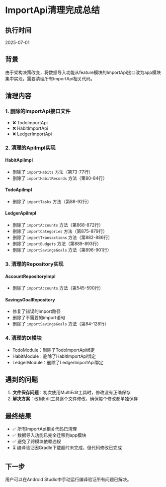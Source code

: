 # ImportApi清理完成总结

## 执行时间
2025-07-01

## 背景
由于架构决策改变，将数据导入功能从feature模块的ImportApi接口改为app模块集中实现，需要清理所有ImportApi相关代码。

## 清理内容

### 1. 删除的ImportApi接口文件
- ❌ TodoImportApi
- ❌ HabitImportApi
- ❌ LedgerImportApi

### 2. 清理的ApiImpl实现
#### HabitApiImpl
- 删除了 `importHabits` 方法（第73-77行）
- 删除了 `importHabitRecords` 方法（第80-84行）

#### TodoApiImpl
- 删除了 `importTasks` 方法（第88-92行）

#### LedgerApiImpl
- 删除了 `importAccounts` 方法（第868-872行）
- 删除了 `importCategories` 方法（第875-879行）
- 删除了 `importTransactions` 方法（第882-886行）
- 删除了 `importBudgets` 方法（第889-893行）
- 删除了 `importSavingsGoals` 方法（第896-901行）

### 3. 清理的Repository实现
#### AccountRepositoryImpl
- 删除了 `importAccounts` 方法（第545-590行）

#### SavingsGoalRepository
- 修复了错误的import路径
- 删除了不需要的import语句
- 删除了 `importSavingsGoals` 方法（第84-128行）

### 4. 清理的DI模块
- TodoModule：删除了TodoImportApi绑定
- HabitModule：删除了HabitImportApi绑定
- LedgerModule：删除了LedgerImportApi绑定

## 遇到的问题
1. **文件保存问题**：初次使用MultiEdit工具时，修改没有正确保存
2. **解决方案**：改用Edit工具逐个文件修改，确保每个修改都单独保存

## 最终结果
- ✅ 所有ImportApi相关代码已清理
- ✅ 数据导入功能已完全迁移到app模块
- ✅ 避免了跨模块依赖违规
- ⏳ 编译验证因Gradle下载超时未完成，但代码修改已完成

## 下一步
用户可以在Android Studio中手动运行编译验证所有问题已解决。